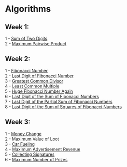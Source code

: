 # Algorithms #

## Week 1:
1 - [Sum of Two Digits](week1/APlusB.cpp)  
2 - [Maximum Pairwise Product](week1/max_pairwise_product.cpp)  

## Week 2:
1 - [Fibonacci Number](week2/fibonacci.cpp)  
2 - [Last Digit of Fibonacci Number](week2/fibonacci_last_digit.cpp)  
3 - [Greatest Common Divisor](week2/gcd.cpp)  
4 - [Least Common Multiple](week2/lcm.cpp)  
5 - [Huge Fibonacci Number Again](week2/fibonacci_huge.cpp)  
6 - [Last Digit of the Sum of Fibonacci Numbers](week2/fibonacci_sum_last_digit.cpp)  
7 - [Last Digit of the Partial Sum of Fibonacci Numbers](week2/fibonacci_partial_sum.cpp)  
8 - [Last Digit of the Sum of Squares of Fibonacci Numbers](week2/fibonacci_sum_squares.cpp)  

## Week 3:
1 - [Money Change](week3/change.cpp)  
2 - [Maximum Value of Loot](week3/fractional_knapsack.cpp)  
3 - [Car Fueling](week3/car_fueling.cpp)  
4 - [Maximum Advertisement Revenue](week3/dot_product.cpp)  
5 - [Collecting Signatures](week3/covering_segments.cpp)  
6 - [Maximum Number of Prizes](week3/different_summands.cpp)  